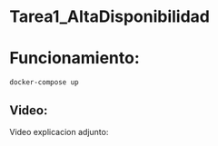 # Tarea1_AltaDisponibilidad

# Funcionamiento:

    docker-compose up

## Video:

Video explicacion adjunto: